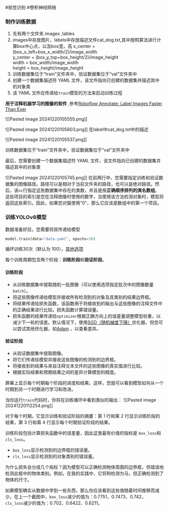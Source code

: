 #视觉识别 #卷积神经网络


### 制作训练数据


1. 先有两个文件夹 images ,lables 
2. images中存放图片，labels中存放描述文件cat_dog.txt,其中按照算法进行计算box中心点，以及box宽，高
   x_center = (box_x_left+box_x_width/2)/image_width  
	y_center = (box_y_top+box_height/2)/image_height  
	width = box_width/image_width  
	height = box_height/image_height
3. 训练数据集位于“train”文件夹中，验证数据集位于“val”文件夹中
4. 创建一个数据集描述符 YAML 文件，该文件指向已创建的数据集并描述其中的对象类
5. 该 YAML 文件应传递给`train`模型的方法来启动训练过程

**用于注释机器学习的图像的软件** ,参考[Roboflow Annotate: Label Images Faster Than Ever](https://roboflow.com/annotate)


![[Pasted image 20241220105555.png]]

![[Pasted image 20241220105603.png]] 
在label中cat_dog.txt中的描述




![[Pasted image 20241220105537.png]]

训练数据集位于“train”文件夹中，验证数据集位于“val”文件夹中



最后，您需要创建一个数据集描述符 YAML 文件，该文件指向已创建的数据集并描述其中的对象类

![[Pasted image 20241220105745.png]]
在前两行中，您需要指定训练和验证数据集的图像路径。路径可以是相对于当前文件夹的路径，也可以是绝对路径。然后，该`nc`行指定这些数据集中存在的类数，并且是按**正确顺序排列的类名数组**。这些项目的索引是您在注释图像时使用的数字，当使用该方法检测对象时，模型将返回这些索引。因此，如果您对猫使用“0”，那么它应该是数组中的第一个项目。 


### 训练YOLOv8模型

数据准备好后，您需要将其传递给模型
```python
model.train(data="data.yaml", epochs=30)
```

循环训练30次（默认为 100），[其他选项](https://docs.ultralytics.com/zh/modes/train/#arguments)

每个训练周期包含两个阶段：**训练阶段**和**验证阶段**。

#### 训练阶段
- 从训练数据集中提取随机一批图像（可以使用选项指定批次中的图像数量`batch`）。
- 将这些图像传递给模型并接收所有检测到的对象及其类别的结果边界框。
- 将结果传递给损失函数，该函数用于将接收到的输出与这些图像的注释文件中的正确结果进行比较。损失函数计算错误量。
- 损失函数的结果传递给`optimizer`根据正确方向上的误差量调整模型权重，以减少下一轮的误差。默认情况下，使用[SGD（随机梯度下降）](https://towardsdatascience.com/stochastic-gradient-descent-clearly-explained-53d239905d31)优化器，但您可以尝试其他优化器，如[Adam](https://www.linkedin.com/pulse/understanding-adam-optimizer-gradient-descent-evan-dunbar/) ，以查看差异。
#### 验证阶段
- 从验证数据集中提取图像。
- 将它们传递给模型并接收这些图像的检测到的边界框。
- 将接收到的结果与来自注释文本文件的这些图像的真实值进行比较。
- 根据实际结果和预期结果之间的差异计算模型的精度。

屏幕上显示每个时期每个阶段的进度和结果。这样，您就可以看到模型如何从一个时期到另一个时期进行学习和改进。

当你运行`train`代码时，你将在训练循环中看到类似的输出：
![[Pasted image 20241220112254.png]]

对于每个时期，它显示训练和验证阶段的摘要：第 1 行和第 2 行显示训练阶段的结果，第 3 行和第 4 行显示每个时期验证阶段的结果。

训练阶段包括计算损失函数中的误差量，因此这里最有价值的指标是 `box_loss`和`cls_loss`。

- `box_loss`显示检测到的边界框的错误量。
- `cls_loss`显示检测到的对象类别的错误量。

为什么损失会分成几个指标？因为模型可以正确检测物体周围的边界框，但错误地检测此框中的物体类别。例如，在我的实践中，它将狗检测为马，但正确检测到了物体的尺寸。

如果模型确实从数据中学到一些东西，那么你应该看到这些值随着时间推移而减少。在上一个截图中，`box_loss`减少的值为：0.7751、0.7473、0.742，`cls_loss`减少的值为：0.702、0.6422、0.6211。













